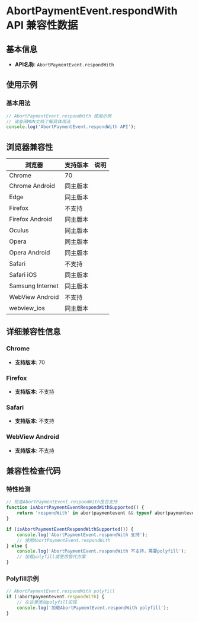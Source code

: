 # AbortPaymentEvent.respondWith API 兼容性数据

## 基本信息

- **API名称**: `AbortPaymentEvent.respondWith`

## 使用示例

### 基本用法

```javascript
// AbortPaymentEvent.respondWith 使用示例
// 请查阅MDN文档了解具体用法
console.log('AbortPaymentEvent.respondWith API');
```

## 浏览器兼容性

| 浏览器 | 支持版本 | 说明 |
|--------|----------|------|
| Chrome | 70 |  |
| Chrome Android | 同主版本 |  |
| Edge | 同主版本 |  |
| Firefox | 不支持 |  |
| Firefox Android | 同主版本 |  |
| Oculus | 同主版本 |  |
| Opera | 同主版本 |  |
| Opera Android | 同主版本 |  |
| Safari | 不支持 |  |
| Safari iOS | 同主版本 |  |
| Samsung Internet | 同主版本 |  |
| WebView Android | 不支持 |  |
| webview_ios | 同主版本 |  |

## 详细兼容性信息

### Chrome

- **支持版本**: 70

### Firefox

- **支持版本**: 不支持

### Safari

- **支持版本**: 不支持

### WebView Android

- **支持版本**: 不支持

## 兼容性检查代码

### 特性检测

```javascript
// 检查AbortPaymentEvent.respondWith是否支持
function isAbortPaymentEventRespondWithSupported() {
    return 'respondWith' in abortpaymentevent && typeof abortpaymentevent.respondWith === 'function';
}

if (isAbortPaymentEventRespondWithSupported()) {
    console.log('AbortPaymentEvent.respondWith 支持');
    // 使用AbortPaymentEvent.respondWith
} else {
    console.log('AbortPaymentEvent.respondWith 不支持，需要polyfill');
    // 加载polyfill或使用替代方案
}
```

### Polyfill示例

```javascript
// AbortPaymentEvent.respondWith polyfill
if (!abortpaymentevent.respondWith) {
    // 在这里添加polyfill实现
    console.log('加载AbortPaymentEvent.respondWith polyfill');
}
```

